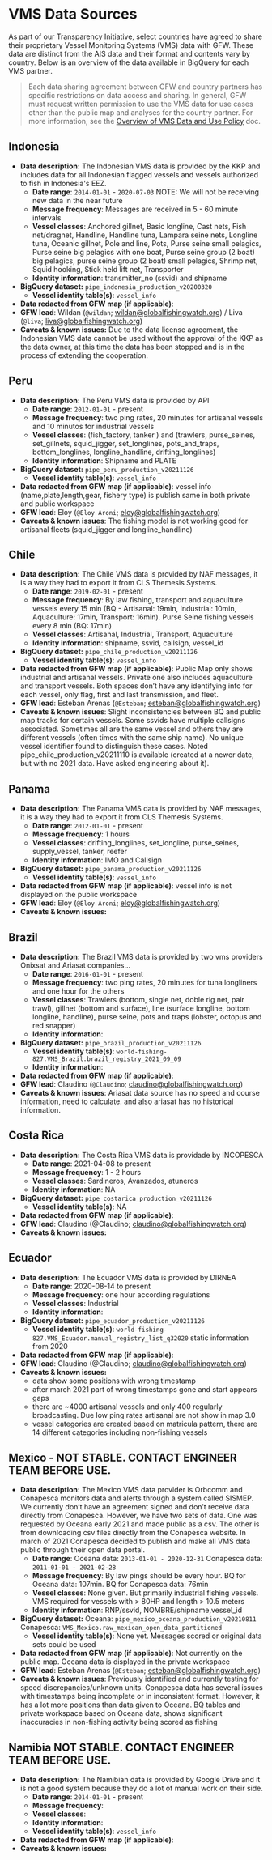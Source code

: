 # VMS Data Sources

As part of our Transparency Initiative, select countries have agreed to share their proprietary Vessel Monitoring Systems (VMS) data with GFW. These data are distinct from the AIS data and their format and contents vary by country. Below is an overview of the data available in BigQuery for each VMS partner.

> Each data sharing agreement between GFW and country partners has specific restrictions on data access and sharing. In general, GFW  must request written permission to use the VMS data for use cases other than the public map and analyses for the country partner. For more information, see the [Overview of VMS Data and Use Policy](https://docs.google.com/document/d/1J6CFWGwILjlBwuuv33DqjG9iQ_0eOIy-5U-o_RkGKtg/edit?usp=sharing) doc.

## Indonesia

+ **Data description:** The Indonesian VMS data is provided by the KKP and includes data for all Indonesian flagged vessels and vessels authorized to fish in Indonesia's EEZ.
  + **Date range**: `2014-01-01` - `2020-07-03` NOTE: We will not be receiving new data in the near future
  + **Message frequency**: Messages are received in 5 - 60 minute intervals
  + **Vessel classes**: Anchored gillnet, Basic longline, Cast nets, Fish net/dragnet, Handline, Handline tuna, Lampara seine nets, Longline tuna, Oceanic gillnet, Pole and line, Pots, Purse seine small pelagics, Purse seine big pelagics with one boat, Purse seine group (2 boat) big pelagics, purse seine group (2 boat) small pelagics, Shrimp net, Squid hooking, Stick held lift net, Transporter
  + **Identity information**: transmitter_no (ssvid) and shipname
+ **BigQuery dataset:** `pipe_indonesia_production_v20200320`
  + **Vessel identity table(s)**: `vessel_info`
+ **Data redacted from GFW map (if applicable)**:  
+ **GFW lead**: Wildan (`@wildan`; wildan@globalfishingwatch.org) / Liva (`@liva`; liva@globalfishingwatch.org)
+ **Caveats & known issues:** Due to the data license agreement, the Indonesian VMS data cannot be used without the approval of the KKP as the data owner, at this time the data has been stopped and is in the process of extending the cooperation.


## Peru

+ **Data description:** The Peru VMS data is provided by API
  + **Date range**: `2012-01-01` - present
  + **Message frequency**: two ping rates, 20 minutes for artisanal vessels and 10 minutos for industrial vessels
  + **Vessel classes**: (fish_factory, tanker ) and (trawlers, purse_seines, set_gillnets, squid_jigger, set_longlines, pots_and_traps, bottom_longlines, longline_handline, drifting_longlines) 
  + **Identity information**: Shipname and PLATE
+ **BigQuery dataset:** `pipe_peru_production_v20211126`
  + **Vessel identity table(s)**: `vessel_info`
+ **Data redacted from GFW map (if applicable)**: vessel info (name,plate,length,gear, fishery type) is publish same in both private and public workspace
+ **GFW lead**: Eloy (`@Eloy Aroni`; eloy@globalfishingwatch.org)
+ **Caveats & known issues**: The fishing model is not working good for artisanal fleets (squid_jigger and longline_handline)

## Chile

+ **Data description:** The Chile VMS data is provided by NAF messages, it is a way they had to export it from CLS Themesis Systems.
  + **Date range**: `2019-02-01` - present
  + **Message frequency**: By law fishing, transport and aquaculture vessels every 15 min (BQ - Artisanal: 19min, Industrial: 10min, Aquaculture: 17min, Transport: 16min). Purse Seine fishing vessels every 8 min (BQ: 17min)
  + **Vessel classes**: Artisanal, Industrial, Transport, Aquaculture
  + **Identity information**: shipname, ssvid, callsign, vessel_id
+ **BigQuery dataset:** `pipe_chile_production_v20211126`
  + **Vessel identity table(s)**: `vessel_info`
+ **Data redacted from GFW map (if applicable)**: Public Map only shows industrial and artisanal vessels. Private one also includes aquaculture and transport vessels. Both spaces don’t have any identifying info for each vessel, only flag, first and last transmission, and fleet.
+ **GFW lead**: Esteban Arenas (`@Esteban`; esteban@globalfishingwatch.org)
+ **Caveats & known issues**: Slight inconsistencies between BQ and public map tracks for certain vessels. Some ssvids have multiple callsigns associated. Sometimes all are the same vessel and others they are different vessels (often times with the same ship name). No unique vessel identifier found to distinguish these cases. Noted pipe_chile_production_v20211110 is available (created at a newer date, but with no 2021 data. Have asked engineering about it).

## Panama 

+ **Data description:** The Panama VMS data is provided by NAF messages, it is a way they had to export it from CLS Themesis Systems.
  + **Date range**: `2012-01-01` - present
  + **Message frequency**: 1 hours
  + **Vessel classes**: drifting_longlines, set_longline, purse_seines, supply_vessel, tanker, reefer
  + **Identity information**: IMO and Callsign
+ **BigQuery dataset:** `pipe_panama_production_v20211126`
  + **Vessel identity table(s)**: `vessel_info`  
+ **Data redacted from GFW map (if applicable)**: vessel info is not displayed on the public workspace 
+ **GFW lead**: Eloy (`@Eloy Aroni`; eloy@globalfishingwatch.org)
+ **Caveats & known issues:** 

## Brazil 

+ **Data description:** The Brazil VMS data is provided by two vms providers Onixsat and Ariasat companies...
  + **Date range**: `2016-01-01` - present
  + **Message frequency**: two ping rates, 20 minutes for tuna longliners and one hour for the others
  + **Vessel classes**: Trawlers (bottom, single net, doble rig net, pair trawl), gillnet (bottom and surface), line (surface longline, bottom longline, handline), purse seine, pots and traps (lobster, octopus and red snapper) 
  + **Identity information**: 
+ **BigQuery dataset:** `pipe_brazil_production_v20211126`
  + **Vessel identity table(s)**:  `world-fishing-827.VMS_Brazil.brazil_registry_2021_09_09`
  + **Identity information**:
+ **Data redacted from GFW map (if applicable)**:  
+ **GFW lead**: Claudino (`@Claudino`; claudino@globalfishingwatch.org)
+ **Caveats & known issues**: Ariasat data source has no speed and course information, need to calculate. and also ariasat has no historical information.

## Costa Rica 

+ **Data description:** The Costa Rica VMS data is providade by INCOPESCA
  + **Date range**: 2021-04-08 to present
  + **Message frequency**: 1 - 2 hours
  + **Vessel classes**: Sardineros, Avanzados, atuneros 
  + **Identity information**: NA
+ **BigQuery dataset:** `pipe_costarica_production_v20211126`
  + **Vessel identity table(s)**: NA
+ **Data redacted from GFW map (if applicable)**:  
+ **GFW lead**: Claudino (@Claudino; claudino@globalfishingwatch.org)
+ **Caveats & known issues:**

## Ecuador 

+ **Data description:** The Ecuador VMS data is provided by DIRNEA
  + **Date range**:  2020-08-14 to present
  + **Message frequency**: one hour according regulations
  + **Vessel classes**: Industrial
  + **Identity information**: 
+ **BigQuery dataset:** `pipe_ecuador_production_v20211126`
  + **Vessel identity table(s)**: `world-fishing-827.VMS_Ecuador.manual_registry_list_q32020` static information from 2020
+ **Data redacted from GFW map (if applicable)**:  
+ **GFW lead**: Claudino (@Claudino; claudino@globalfishingwatch.org)
+ **Caveats & known issues:** 
  + data show some positions with wrong timestamp
  + after march 2021 part of wrong timestamps gone and start appears gaps
  + there are ~4000 artisanal vessels and only 400 regularly broadcasting. Due low ping rates artisanal are not show in map 3.0
  + vessel categories are created based on matricula pattern, there are 14 different categories including non-fishing vessels

## Mexico - NOT STABLE. CONTACT ENGINEER TEAM BEFORE USE.

+ **Data description:** The Mexico VMS data provider is Orbcomm and Conapesca monitors data and alerts through a system called SISMEP. We currently don’t have an agreement signed and don’t receive data directly from Conapesca. However, we have two sets of data. One was requested by Oceana early 2021 and made public as a csv. The other is from downloading csv files directly from the Conapesca website. In march of 2021 Conapesca decided to publish and make all VMS data public through their open data portal.
  + **Date range**: Oceana data: `2013-01-01 - 2020-12-31` Conapesca data: `2011-01-01 - 2021-02-28`
  + **Message frequency**: By law pings should be every hour. BQ for Oceana data: 107min. BQ for Conapesca data: 76min
  + **Vessel classes**: None given. But primarily industrial fishing vessels. VMS required for vessels with > 80HP and length > 10.5 meters
  + **Identity information**: RNP/ssvid, NOMBRE/shipname,vessel_id
+ **BigQuery dataset:** Oceana: `pipe_mexico_oceana_production_v20210811` Conapesca: `VMS_Mexico.raw_mexican_open_data_partitioned`
  + **Vessel identity table(s)**: None yet. Messages scored or original data sets could be used
+ **Data redacted from GFW map (if applicable)**: Not currently on the public map. Oceana data is displayed in the private workspace
+ **GFW lead**: Esteban Arenas (`@Esteban`; esteban@globalfishingwatch.org)
+ **Caveats & known issues**: Previously identified and currently testing for speed discrepancies/unknown units. Conapesca data has several issues with timestamps being incomplete or in inconsistent format. However, it has a lot more positions than data given to Oceana. BQ tables and private workspace based on Oceana data, shows significant inaccuracies in non-fishing activity being scored as fishing

## Namibia NOT STABLE. CONTACT ENGINEER TEAM BEFORE USE.

+ **Data description:** The Namibian data is provided by Google Drive and it is not a good system because they do a lot of manual work on their side. 
  + **Date range**: `2014-01-01` - present
  + **Message frequency**:
  + **Vessel classes**: 
  + **Identity information**: 
  + **Vessel identity table(s)**: `vessel_info`
+ **Data redacted from GFW map (if applicable)**:  
+ **Caveats & known issues:**